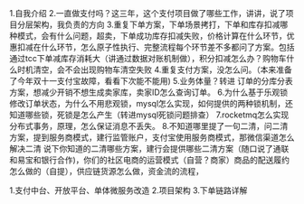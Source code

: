1.自我介绍
2.一直做支付吗？这三年，这个支付项目做了哪些工作，讲讲，说了项目分层架构，我负责的方向
3.重复下单方案，下单场景拷打，下单和库存扣减哪种模式，会有什么问题，超卖，下单成功库存扣减失败，价格计算在什么环节，优惠扣减在什么环节，怎么原子性执行、完整流程每个环节差不多都问了方案。包括通过tcc下单减库存消耗大（讲通过数据对账机制做），积分扣减怎么办？购物车什么时机清空，会不会出现购物车清空失败
4.重复支付方案，没怎么问。（本来准备了今年双十一支付宝故障，看看下次能不能用)
5.业务体量？转进 订单的分库分表方案，想减少开销不想生成卖家库，卖家ID怎么查询订单。
6.为什么基于乐观锁修改订单状态，为什么不用悲观锁，mysql怎么实现，如何提供的两种锁机制，还知道哪些锁，死锁是怎么产生（转进mysql死锁问题排查）
7.rocketmq怎么实现分布式事务，原理，怎么保证消息不丢失。
8.不知道哪里提了一句二清，问二清方案，提到服务商模式，建行监管账户，支付宝使用服务商模式，那微信渠道怎么解决二清
说下你知道的二清哪些方案，建行会提供哪些二清方案（随口说了通联和易宝和银行合作)，你们的社区电商的运营模式（自营？商家）商品的配送履约怎么做的（自提），供应链货源怎么做，资金流的流程，


1.支付中台、开放平台、单体微服务改造
2.项目架构
3.下单链路详解
